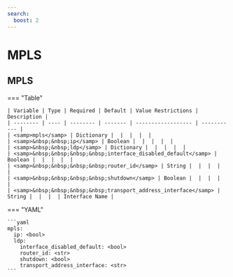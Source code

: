 ```yaml
---
search:
  boost: 2
---
```


# MPLS
## MPLS

=== "Table"


    | Variable | Type | Required | Default | Value Restrictions | Description |
    | -------- | ---- | -------- | ------- | ------------------ | ----------- |
    | <samp>mpls</samp> | Dictionary |  |  |  |  |
    | <samp>&nbsp;&nbsp;ip</samp> | Boolean |  |  |  |  |
    | <samp>&nbsp;&nbsp;ldp</samp> | Dictionary |  |  |  |  |
    | <samp>&nbsp;&nbsp;&nbsp;&nbsp;interface_disabled_default</samp> | Boolean |  |  |  |  |
    | <samp>&nbsp;&nbsp;&nbsp;&nbsp;router_id</samp> | String |  |  |  |  |
    | <samp>&nbsp;&nbsp;&nbsp;&nbsp;shutdown</samp> | Boolean |  |  |  |  |
    | <samp>&nbsp;&nbsp;&nbsp;&nbsp;transport_address_interface</samp> | String |  |  |  | Interface Name |

=== "YAML"

    ```yaml
    mpls:
      ip: <bool>
      ldp:
        interface_disabled_default: <bool>
        router_id: <str>
        shutdown: <bool>
        transport_address_interface: <str>
    ```
